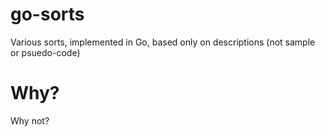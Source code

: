 # go-sorts

Various sorts, implemented in Go, based only on descriptions (not sample or psuedo-code)

# Why?

Why not?
